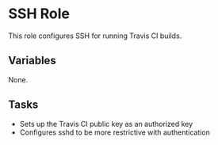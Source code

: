# SSH Role

This role configures SSH for running Travis CI builds.

## Variables

None.

## Tasks

* Sets up the Travis CI public key as an authorized key
* Configures sshd to be more restrictive with authentication
